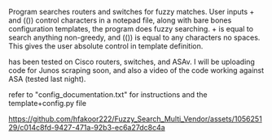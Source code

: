 Program searches routers and switches for fuzzy matches.
User inputs  +   and   (())   control characters in a notepad file, along with bare bones configuration templates, the program does fuzzy searching.  + is equal to search anything non-greedy,  and (())  is equal to any 
characters no spaces. This gives the user absolute control in template definition.

has been tested on Cisco routers, switches, and ASAv. I will be uploading code for Junos scraping soon, and also a video of the code working against ASA (tested last night).


refer to "config_documentation.txt"   for instructions
and the template+config.py file










https://github.com/hfakoor222/Fuzzy_Search_Multi_Vendor/assets/105625129/c014c8fd-9427-471a-92b3-ec6a27dc8c4a








